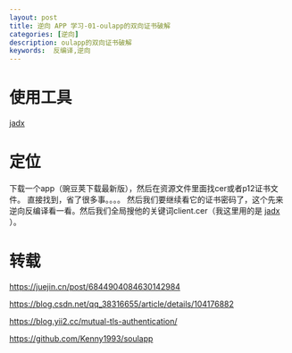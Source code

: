 ```yaml
---
layout: post
title: 逆向 APP 学习-01-oulapp的双向证书破解
categories: [逆向]
description: oulapp的双向证书破解
keywords:  反编译,逆向
---
```


# 使用工具

[jadx](https://github.com/skylot/jadx/releases)

# 定位
下载一个app（豌豆荚下载最新版），然后在资源文件里面找cer或者p12证书文件。
直接找到，省了很多事。。。。 然后我们要继续看它的证书密码了，这个先来逆向反编译看一看。然后我们全局搜他的关键词client.cer（我这里用的是 [jadx](https://github.com/skylot/jadx/releases) ）。


# 转载
https://juejin.cn/post/6844904084630142984

https://blog.csdn.net/qq_38316655/article/details/104176882


https://blog.yii2.cc/mutual-tls-authentication/

https://github.com/Kenny1993/soulapp